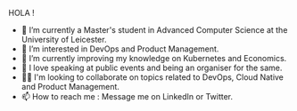                                                                                                            
HOLA !

- 👋 I’m currently a Master's student in Advanced Computer Science at the University of Leicester.
- 👀 I’m interested in DevOps and Product Management.
- 🌱 I’m currently improving my knowledge on Kubernetes and Economics.
- 💞️ I love speaking at public events and being an organiser for the same.
- 🤝🏻 I'm looking to collaborate on topics related to DevOps, Cloud Native and Product Management.
- 📫 How to reach me : Message me on LinkedIn or Twitter.

<!---
saranyanambiarr/saranyanambiarr is a ✨ special ✨ repository because its `README.md` (this file) appears on your GitHub profile.
You can click the Preview link to take a look at your changes.
--->
